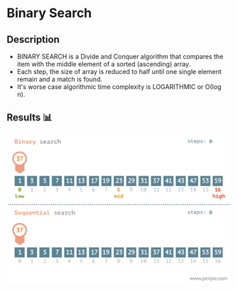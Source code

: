 Binary Search
=======================

## Description

- BINARY SEARCH is a Divide and Conquer algorithm that compares the item with the middle element of a sorted (ascending) array.
- Each step, the size of array is reduced to half until one single element remain and a match is found.
- It's worse case algorithmic time complexity is LOGARITHMIC or Ο(log n).

## Results 📊

<img src="others/search.gif" align=center>